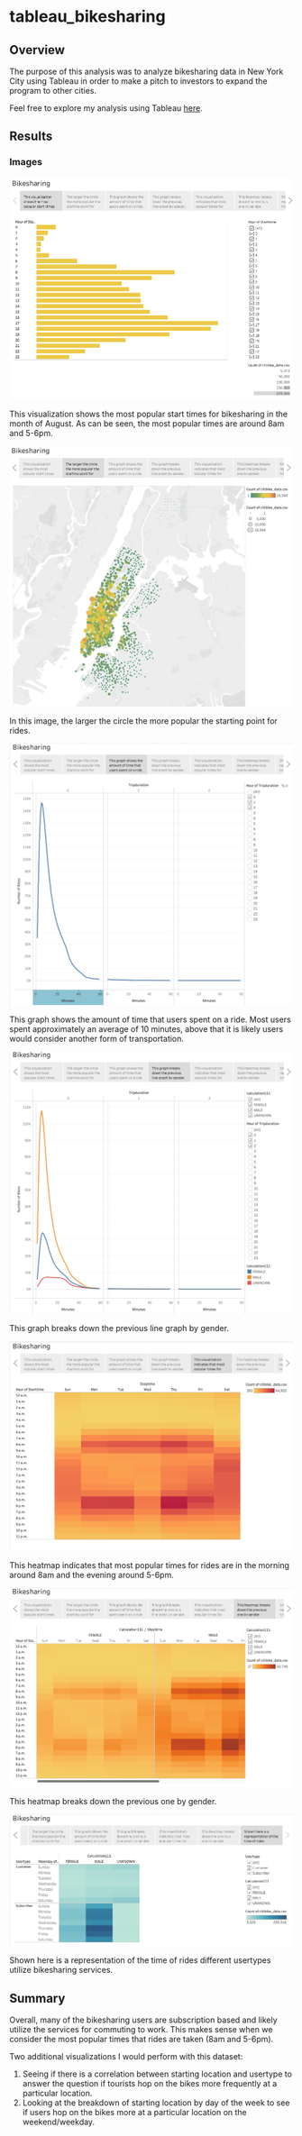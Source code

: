 # tableau_bikesharing

## Overview

The purpose of this analysis was to analyze bikesharing data in New York City using Tableau in order to make a pitch to investors to expand the program to other cities. 

Feel free to explore my analysis using Tableau [here](https://public.tableau.com/views/Challenge_16783932519600/Bikesharing?:language=en-US&publish=yes&:display_count=n&:origin=viz_share_link). 

## Results

### Images

![Image](Resources/1.png)

This visualization shows the most popular start times for bikesharing in the month of August. As can be seen, the most popular times are around 8am and 5-6pm. 

![Image](Resources/2.png)

In this image, the larger the circle the more popular the starting point for rides.

![Image](Resources/3.png)

This graph shows the amount of time that users spent on a ride. Most users spent approximately an average of 10 minutes, above that it is likely users would consider another form of transportation. 

![Image](Resources/4.png)

This graph breaks down the previous line graph by gender. 

![Image](Resources/5.png)

This heatmap indicates that most popular times for rides are in the morning around 8am and the evening around 5-6pm. 

![Image](Resources/6.png)

This heatmap breaks down the previous one by gender. 

![Image](Resources/7.png)

Shown here is a representation of the time of rides different usertypes utilize bikesharing services. 

## Summary 

Overall, many of the bikesharing users are subscription based and likely utilize the services for commuting to work. This makes sense when we consider the most popular times that rides are taken (8am and 5-6pm). 

Two additional visualizations I would perform with this dataset:

1. Seeing if there is a correlation between starting location and usertype to answer the question if tourists hop on the bikes more frequently at a particular location. 
2. Looking at the breakdown of starting location by day of the week to see if users hop on the bikes more at a particular location on the weekend/weekday. 
